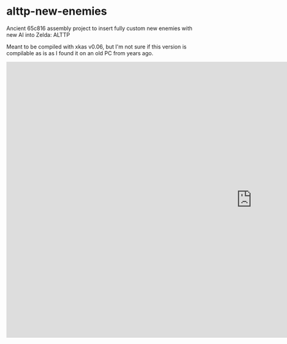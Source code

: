 # alttp-new-enemies
Ancient 65c816 assembly project to insert fully custom new enemies with new AI into Zelda: ALTTP

Meant to be compiled with xkas v0.06, but I'm not sure if this version is compilable as is as I found it on an old PC from years ago.

<iframe width="1280" height="720" src="https://www.youtube.com/embed/in9AiswPuAw" title="ALTTP Custom Enemy Test (Blue Bot)" frameborder="0" allow="accelerometer; autoplay; clipboard-write; encrypted-media; gyroscope; picture-in-picture" allowfullscreen></iframe>
